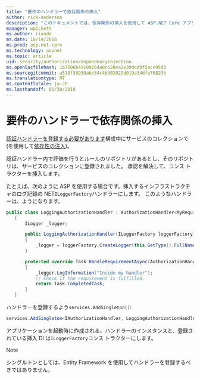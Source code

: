 ```yaml
---
title: "要件のハンドラーで依存関係の挿入"
author: rick-anderson
description: "このドキュメントでは、依存関係の挿入を使用して ASP.NET Core アプリケーションに承認要求ハンドラーを挿入する方法について説明します。"
manager: wpickett
ms.author: riande
ms.date: 10/14/2016
ms.prod: asp.net-core
ms.technology: aspnet
ms.topic: article
uid: security/authorization/dependencyinjection
ms.openlocfilehash: 1b7506b49109264a8c628ea2e39ded9f5ace95d3
ms.sourcegitcommit: a510f38930abc84c4b302029d019a34dfe76823b
ms.translationtype: MT
ms.contentlocale: ja-JP
ms.lasthandoff: 01/30/2018
---
```

# <a name="dependency-injection-in-requirement-handlers"></a>要件のハンドラーで依存関係の挿入

<a name="security-authorization-di"></a>

[認証ハンドラーを登録する必要があります](policies.md#handler-registration)構成中にサービスのコレクションで (を使用して[依存性の注入](../../fundamentals/dependency-injection.md#fundamentals-dependency-injection))。

認証ハンドラー内で評価を行うとルールのリポジトリがあるとし、そのリポジトリは、サービスのコレクションに登録されました。 承認を解決して、コンス トラクターを挿入します。

たとえば、次のように ASP を使用する場合です。挿入するインフラストラクチャのログ記録の NET`ILoggerFactory`ハンドラーにします。 このようなハンドラーは、ようになります。

```csharp
public class LoggingAuthorizationHandler : AuthorizationHandler<MyRequirement>
   {
       ILogger _logger;

       public LoggingAuthorizationHandler(ILoggerFactory loggerFactory)
       {
           _logger = loggerFactory.CreateLogger(this.GetType().FullName);
       }

       protected override Task HandleRequirementAsync(AuthorizationHandlerContext context, MyRequirement requirement)
       {
           _logger.LogInformation("Inside my handler");
           // Check if the requirement is fulfilled.
           return Task.CompletedTask;
       }
   }
   ```

ハンドラーを登録するよう`services.AddSingleton()`:

```csharp
services.AddSingleton<IAuthorizationHandler, LoggingAuthorizationHandler>();
```

アプリケーションを起動時に作成される、ハンドラーのインスタンスと、登録されている挿入 DI は`ILoggerFactory`コンス トラクターにします。

> [!NOTE]
> シングルトンとしては、Entity Framework を使用してハンドラーを登録するべきではありません。
